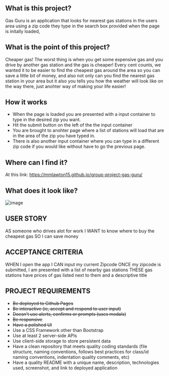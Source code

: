 ## What is this project?
Gas Guru is an application that looks for nearest gas stations in the users area using a zip code they type in the search box provided when the page is initally loaded, 

## What is the point of this project?
Cheaper gas! The worst thing is when you get some expensive gas and you drive by another gas station and the gas is cheaper! Every cent counts, we wanted it to be easier to find the cheapest gas around the area so you can save a little bit of money, and also not only can you find the nearest gas station in your area but it also you tells you how the weather will look like on the way there, just anohter way of making your life easier!

## How it works
* When the page is loaded you are presented with a input container to type in the desired zip you want.
* Hit the submit button on the left of the the input container
* You are brought to anohter page where a list of stations will load that are in the area of the zip you have typed in.
* There is also another input container where you can type in a different zip code if you would like without have to go the previous page.

## Where can I find it?
At this link: https://mmlawton15.github.io/group-project-gas-guru/

## What does it look like?
![image](assets/Gas-Guru-Screen-1.jpg)
 
## USER STORY
AS someone who drives alot for work
I WANT to know where to buy the cheapest gas
SO I can save money

## ACCEPTANCE CRITERIA
WHEN I open the app
I CAN input my current Zipcode
ONCE my zipcode is submitted, I am presented with a list of nearby gas stations
THESE gas stations have prices of gas listed next to them and a descriptive title

## PROJECT REQUIREMENTS
- ~~Be deployed to Github Pages~~
- ~~Be interactive (ie, accept and respond to user input)~~
- ~~Doesn't use alerts, confirms or prompts (uses modals)~~
- ~~Be responsive~~
- ~~Have a polished UI~~
- Use a CSS Framework other than Bootstrap
- Use at least 2 server-side APIs
- Use client-side storage to store persistent data
- Have a clean repository that meets quality coding standards (file structure, naming conventions, follows best practices for class/id naming conventions, indentation quality comments, etc)
- Have a quality README with a unique name, description, technologies used, screenshot, and link to deployed application
